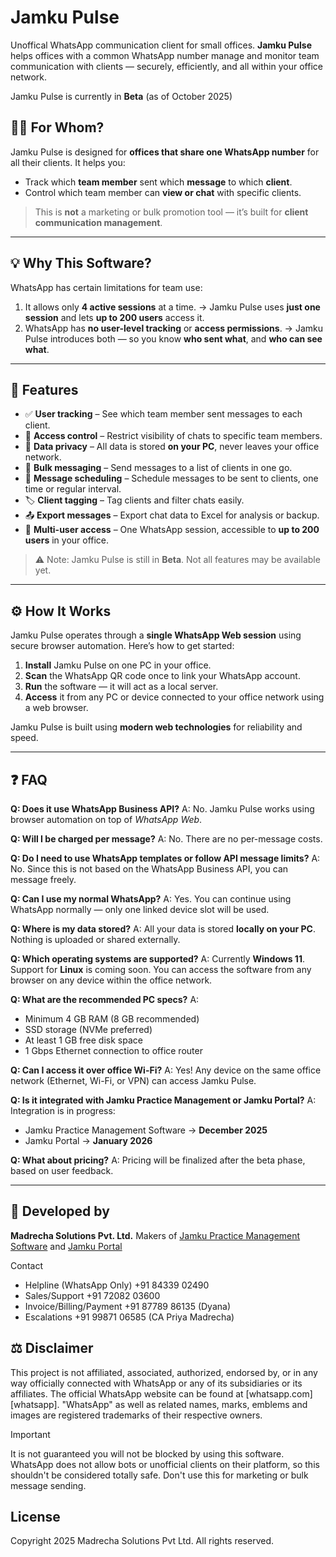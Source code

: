 # Jamku Pulse
Unoffical WhatsApp communication client for small offices.
**Jamku Pulse** helps offices with a common WhatsApp number manage and monitor team communication with clients — securely, efficiently, and all within your office network.

Jamku Pulse is currently in **Beta** (as of October 2025)

## 🧑‍💼 For Whom?

Jamku Pulse is designed for **offices that share one WhatsApp number** for all their clients.
It helps you:

* Track which **team member** sent which **message** to which **client**.
* Control which team member can **view or chat** with specific clients.

> This is **not** a marketing or bulk promotion tool — it’s built for **client communication management**.

---

## 💡 Why This Software?

WhatsApp has certain limitations for team use:

1. It allows only **4 active sessions** at a time.
   → Jamku Pulse uses **just one session** and lets **up to 200 users** access it.
2. WhatsApp has **no user-level tracking** or **access permissions**.
   → Jamku Pulse introduces both — so you know **who sent what**, and **who can see what**.

---

## 🚀 Features

* ✅ **User tracking** – See which team member sent messages to each client.
* 🔐 **Access control** – Restrict visibility of chats to specific team members.
* 💾 **Data privacy** – All data is stored **on your PC**, never leaves your office network.
* 📢 **Bulk messaging** – Send messages to a list of clients in one go.
* 📢 **Message scheduling** – Schedule messages to be sent to clients, one time or regular interval.
* 🏷️ **Client tagging** – Tag clients and filter chats easily.
* 📤 **Export messages** – Export chat data to Excel for analysis or backup.
* 👥 **Multi-user access** – One WhatsApp session, accessible to **up to 200 users** in your office.

> ⚠️ Note: Jamku Pulse is still in **Beta**. Not all features may be available yet.

---

## ⚙️ How It Works

Jamku Pulse operates through a **single WhatsApp Web session** using secure browser automation.
Here’s how to get started:

1. **Install** Jamku Pulse on one PC in your office.
2. **Scan** the WhatsApp QR code once to link your WhatsApp account.
3. **Run** the software — it will act as a local server.
4. **Access** it from any PC or device connected to your office network using a web browser.

Jamku Pulse is built using **modern web technologies** for reliability and speed.

---

## ❓ FAQ

**Q: Does it use WhatsApp Business API?**
A: No. Jamku Pulse works using browser automation on top of *WhatsApp Web*.

**Q: Will I be charged per message?**
A: No. There are no per-message costs.

**Q: Do I need to use WhatsApp templates or follow API message limits?**
A: No. Since this is not based on the WhatsApp Business API, you can message freely.

**Q: Can I use my normal WhatsApp?**
A: Yes. You can continue using WhatsApp normally — only one linked device slot will be used.

**Q: Where is my data stored?**
A: All your data is stored **locally on your PC**. Nothing is uploaded or shared externally.

**Q: Which operating systems are supported?**
A: Currently **Windows 11**.
Support for **Linux** is coming soon.
You can access the software from any browser on any device within the office network.

**Q: What are the recommended PC specs?**
A:

* Minimum 4 GB RAM (8 GB recommended)
* SSD storage (NVMe preferred)
* At least 1 GB free disk space
* 1 Gbps Ethernet connection to office router

**Q: Can I access it over office Wi-Fi?**
A: Yes! Any device on the same office network (Ethernet, Wi-Fi, or VPN) can access Jamku Pulse.

**Q: Is it integrated with Jamku Practice Management or Jamku Portal?**
A: Integration is in progress:

* Jamku Practice Management Software → **December 2025**
* Jamku Portal → **January 2026**

**Q: What about pricing?**
A: Pricing will be finalized after the beta phase, based on user feedback.

---

## 🏢 Developed by

**Madrecha Solutions Pvt. Ltd.**
Makers of [Jamku Practice Management Software](https://madrecha.com/jamku) and [Jamku Portal](https://portal.jamku.app)

Contact
- Helpline (WhatsApp Only) +91 84339 02490
- Sales/Support +91 72082 03600
- Invoice/Billing/Payment +91 87789 86135 (Dyana)
- Escalations +91 99871 06585 (CA Priya Madrecha)

## ⚖️ Disclaimer
This project is not affiliated, associated, authorized, endorsed by, or in any way officially connected with WhatsApp or any of its subsidiaries or its affiliates. The official WhatsApp website can be found at [whatsapp.com][whatsapp]. "WhatsApp" as well as related names, marks, emblems and images are registered trademarks of their respective owners.

> [!IMPORTANT]
> It is not guaranteed you will not be blocked by using this software. WhatsApp does not allow bots or unofficial clients on their platform, so this shouldn't be considered totally safe. Don't use this for marketing or bulk message sending.

## License
Copyright 2025 Madrecha Solutions Pvt Ltd. All rights reserved.
